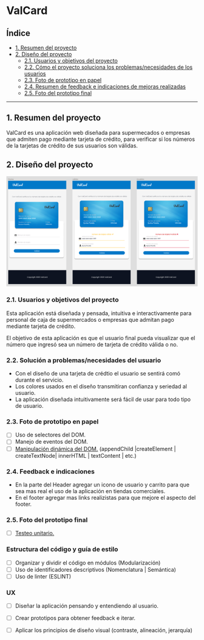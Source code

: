 # ValCard

## Índice

* [1. Resumen del proyecto](#1-resumen-del-proyecto)
* [2. Diseño del proyecto](#2-Diseño-del-proyecto)
   * [2.1. Usuarios y objetivos del proyecto](##2.1-Usuarios-y-objetivos-del-proyecto)
   * [2.2. Cómo el proyecto soluciona los problemas/necesidades de los usuarios](##2.2-Solución-a-problemas/necesidades-del-usuario)
   * [2.3. Foto de prototipo en papel](##2.3-Foto-de-prototipo-en-papel)
   * [2.4. Resumen de feedback e indicaciones de mejoras realizadas](##2.4-Feedback-e-indicaciones)
   * [2.5. Foto del prototipo final](##2.5-Foto-del-prototipo-final)

***

## 1. Resumen del proyecto

ValCard es una aplicación web diseñada para supermecados o empresas que admiten pago 
mediante tarjeta de crédito, para verificar si los números de la tarjetas de crédito 
de sus usuarios son válidas.
## 2. Diseño del proyecto

[![Diseño en Figma](https://github.com/Eunice17/LIM014-card-validation/blob/master/src/img/valCard.PNG "Diseño en Figma")](https://github.com/Eunice17/LIM014-card-validation/blob/master/src/img/valCard.PNG "Diseño en Figma")

### 2.1. Usuarios y objetivos del proyecto

Esta aplicación está diseñada y pensada, intuitiva e interactivamente para
personal de caja de supermercados o empresas que admitan pago mediante tarjeta de crédito.

El objetivo de esta aplicación es que el usuario final pueda visualizar
que el número que ingresó sea un número de tarjeta de crédito válida o no.
### 2.2. Solución a problemas/necesidades del usuario

* Con el diseño de una tarjeta de crédtio el usuario se sentirá comó durante el servicio.
* Los colores usados en el diseño transmitiran confianza y seriedad al usuario.
* La aplicación diseñada intuitivamente será fácil de usar para todo tipo de usuario.

### 2.3. Foto de prototipo en papel

* [ ] Uso de selectores del DOM.
* [ ] Manejo de eventos del DOM.
* [ ] [Manipulación dinámica del DOM.](https://developer.mozilla.org/es/docs/Referencia_DOM_de_Gecko/Introducci%C3%B3n)
(appendChild |createElement | createTextNode| innerHTML | textContent | etc.)

### 2.4. Feedback e indicaciones

* En la parte del Header agregar un icono de usuario y carrito para que sea mas real el uso de la aplicación
   en tiendas comerciales.
* En el footer agregar mas links realizistas para que mejore el aspecto del footer.


### 2.5. Foto del prototipo final

* [ ] [Testeo unitario.](https://jestjs.io/docs/es-ES/getting-started)

### Estructura del código y guía de estilo

* [ ] Organizar y dividir el código en módulos (Modularización)
* [ ] Uso de identificadores descriptivos (Nomenclatura | Semántica)
* [ ] Uso de linter (ESLINT)
### UX

* [ ] Diseñar la aplicación pensando y entendiendo al usuario.
* [ ] Crear prototipos para obtener feedback e iterar.
* [ ] Aplicar los principios de diseño visual (contraste, alineación, jerarquía)

